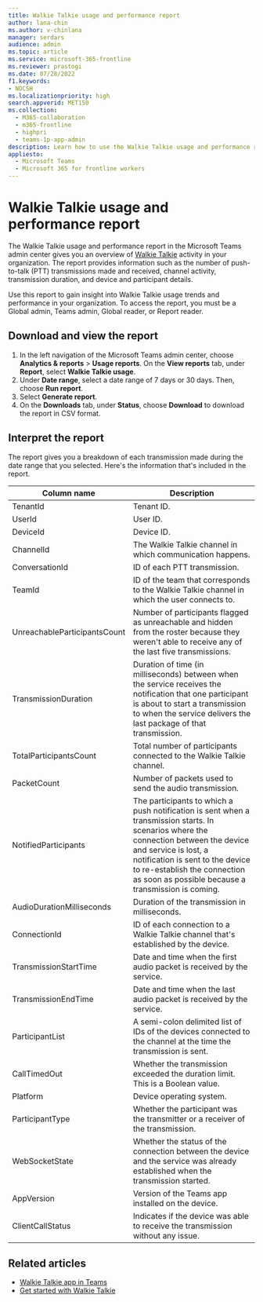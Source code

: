 ```yaml
---
title: Walkie Talkie usage and performance report
author: lana-chin
ms.author: v-chinlana
manager: serdars
audience: admin
ms.topic: article
ms.service: microsoft-365-frontline
ms.reviewer: prastogi
ms.date: 07/28/2022
f1.keywords:
- NOCSH
ms.localizationpriority: high
search.appverid: MET150
ms.collection: 
  - M365-collaboration
  - m365-frontline
  - highpri
  - teams-1p-app-admin
description: Learn how to use the Walkie Talkie usage and performance report in the Microsoft Teams admin center to get an overview of Walkie Talkie usage activity in your organization.
appliesto: 
  - Microsoft Teams
  - Microsoft 365 for frontline workers
---
```

# Walkie Talkie usage and performance report

The Walkie Talkie usage and performance report in the Microsoft Teams admin center gives you an overview of [Walkie Talkie](../walkie-talkie.md) activity in your organization. The report provides information such as the number of push-to-talk (PTT) transmissions made and received, channel activity, transmission duration, and device and participant details.

Use this report to gain insight into Walkie Talkie usage trends and performance in your organization. To access the report, you must be a Global admin, Teams admin, Global reader, or Report reader.

## Download and view the report

1. In the left navigation of the Microsoft Teams admin center, choose **Analytics & reports** > **Usage reports**. On the **View reports** tab, under **Report**, select **Walkie Talkie usage**.
1. Under **Date range**, select a date range of 7 days or 30 days. Then, choose **Run report**.
1. Select **Generate report**.
1. On the **Downloads** tab, under **Status**, choose **Download** to download the report in CSV format.

## Interpret the report

The report gives you a breakdown of each transmission made during the date range that you selected. Here's the information that's included in the report.

|Column name |Description |
|---------|---------|
|TenantId|Tenant ID.|
|UserId|User ID.|
|DeviceId|Device ID.|
|ChannelId|The Walkie Talkie channel in which communication happens.|
|ConversationId|ID of each PTT transmission.|
|TeamId|ID of the team that corresponds to the Walkie Talkie channel in which the user connects to.|
|UnreachableParticipantsCount|Number of participants flagged as unreachable and hidden from the roster because they weren't able to receive any of the last five transmissions.|
|TransmissionDuration|Duration of time (in milliseconds) between when the service receives the notification that one participant is about to start a transmission to when the service delivers the last package of that transmission.|
|TotalParticipantsCount|Total number of participants connected to the Walkie Talkie channel.|
|PacketCount|Number of packets used to send the audio transmission.|
|NotifiedParticipants|The participants to which a push notification is sent when a transmission starts. In scenarios where the connection between the device and service is lost, a notification is sent to the device to re-establish the connection as soon as possible because a transmission is coming.|
|AudioDurationMilliseconds|Duration of the transmission in milliseconds.|
|ConnectionId|ID of each connection to a Walkie Talkie channel that's established by the device.|
|TransmissionStartTime |Date and time when the first audio packet is received by the service.
|TransmissionEndTime|Date and time when the last audio packet is received by the service.|
|ParticipantList|A semi-colon delimited list of IDs of the devices connected to the channel at the time the transmission is sent.|
|CallTimedOut|Whether the transmission exceeded the duration limit. This is a Boolean value.|
|Platform|Device operating system.|
|ParticipantType|Whether the participant was the transmitter or a receiver of the transmission.|
|WebSocketState|Whether the status of the connection between the device and the service was already established when the transmission started.|
|AppVersion|Version of the Teams app installed on the device.|
|ClientCallStatus |Indicates if the device was able to receive the transmission without any issue.|

## Related articles

- [Walkie Talkie app in Teams](../walkie-talkie.md)
- [Get started with Walkie Talkie](https://support.microsoft.com/office/get-started-with-teams-walkie-talkie-25bdc3d5-bbb2-41b7-89bf-650fae0c8e0c)
